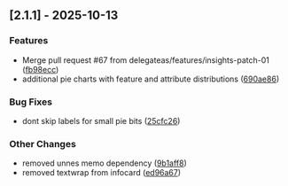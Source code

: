 ## [2.1.1] - 2025-10-13

### Features

* Merge pull request #67 from delegateas/features/insights-patch-01 ([fb98ecc](https://github.com/delegateas/DataModelViewer/commit/fb98ecc))
* additional pie charts with feature and attribute distributions ([690ae86](https://github.com/delegateas/DataModelViewer/commit/690ae86))

### Bug Fixes

* dont skip labels for small pie bits ([25cfc26](https://github.com/delegateas/DataModelViewer/commit/25cfc26))

### Other Changes

* removed unnes memo dependency ([9b1aff8](https://github.com/delegateas/DataModelViewer/commit/9b1aff8))
* removed textwrap from infocard ([ed96a67](https://github.com/delegateas/DataModelViewer/commit/ed96a67))


